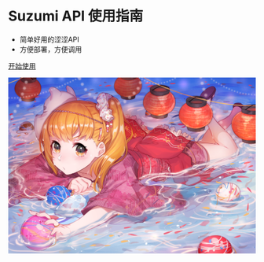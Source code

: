 # Suzumi API 使用指南

- 简单好用的涩涩API
- 方便部署，方便调用

[开始使用](#使用方法)

<!-- 背景图片 -->

![](_media/52201072_p0.png)